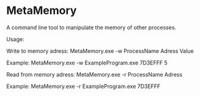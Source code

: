 # MetaMemory
A command line tool to manipulate the memory of other processes.

Usage:

Write to memory adress:
MetaMemory.exe -w ProcessName Adress Value

Example:
MetaMemory.exe -w ExampleProgram.exe 7D3EFFF 5

Read from memory adress:
MetaMemory.exe -r ProcessName Adress

Example:
MetaMemory.exe -r ExampleProgram.exe 7D3EFFF
